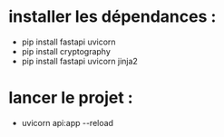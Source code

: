 # installer les dépendances : 
- pip install fastapi uvicorn
- pip install cryptography
- pip install fastapi uvicorn jinja2



# lancer le projet :
- uvicorn api:app --reload
